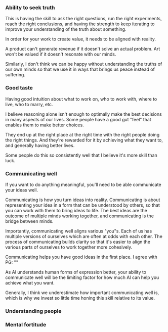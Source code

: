### Ability to seek truth

This is having the skill to ask the right questions, run the right experiments, reach the right conclusions, and having the strength to keep iterating to improve your understanding of the truth about something.

In order for your work to create value, it needs to be aligned with reality.

A product can't generate revenue if it doesn't solve an actual problem. Art won't be valued if it doesn't resonate with our minds. 

Similarly, I don't think we can be happy without understanding the truths of our own minds so that we use it in ways that brings us peace instead of suffering.
### Good taste

Having good intuition about what to work on, who to work with, where to live, who to marry, etc.

I believe reasoning alone isn't enough to optimally make the best decisions in many aspects of our lives. Some people have a good gut "feel" that enables them to make better choices.

They end up at the right place at the right time with the right people doing the right things. And they're rewarded for it by achieving what they want to, and generally having better lives.

Some people do this so consistently well that I believe it's more skill than luck.
### Communicating well

If you want to do anything meaningful, you'll need to be able communicate your ideas well.

Communicating is how you turn ideas into reality. Communicating is about representing your idea in a form that can be understood by others, so that you can work with them to bring ideas to life. The best ideas are the outcome of multiple minds working together, and communicating is the bridge between minds.

Importantly, communicating well aligns various "you"s. Each of us has multiple versions of ourselves which are often at odds with each other. The process of communicating builds clarity so that it's easier to align the various parts of ourselves to work together more cohesively.

Communicating helps you have good ideas in the first place. I agree with PG: ""

As AI understands human forms of expression better, your ability to communicate well will be the limiting factor for how much AI can help you achieve what you want.

Generally, I think we underestimate how important communicating well is, which is why we invest so little time honing this skill relative to its value.
### Understanding people

### Mental fortitude





